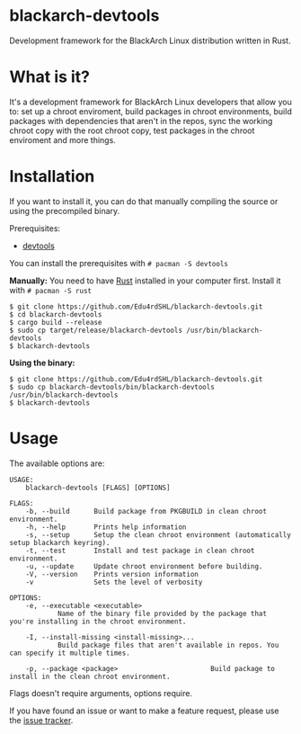 # blackarch-devtools
Development framework for the BlackArch Linux distribution written in Rust.

# What is it?
It's a development framework for BlackArch Linux developers that allow you to: set up a chroot enviroment, build packages in chroot environments, build packages with dependencies that aren't in the repos, sync the working chroot copy with the root chroot copy, test packages in the chroot enviroment and more things.

# Installation
If you want to install it, you can do that manually compiling the source or using the precompiled binary.

Prerequisites:
- [devtools](https://www.archlinux.org/packages/extra/any/devtools/)

You can install the prerequisites with `# pacman -S devtools`

**Manually:** You need to have [Rust](https://www.archlinux.org/packages/extra/x86_64/rust/) installed in your computer first. Install it with `# pacman -S rust`
```
$ git clone https://github.com/Edu4rdSHL/blackarch-devtools.git
$ cd blackarch-devtools
$ cargo build --release
$ sudo cp target/release/blackarch-devtools /usr/bin/blackarch-devtools
$ blackarch-devtools
```
**Using the binary:**
```
$ git clone https://github.com/Edu4rdSHL/blackarch-devtools.git
$ sudo cp blackarch-devtools/bin/blackarch-devtools /usr/bin/blackarch-devtools
$ blackarch-devtools
```

# Usage

The available options are:

```
USAGE:
    blackarch-devtools [FLAGS] [OPTIONS]

FLAGS:
    -b, --build      Build package from PKGBUILD in clean chroot environment.
    -h, --help       Prints help information
    -s, --setup      Setup the clean chroot environment (automatically setup blackarch keyring).
    -t, --test       Install and test package in clean chroot environment.
    -u, --update     Update chroot environment before building.
    -V, --version    Prints version information
    -v               Sets the level of verbosity

OPTIONS:
    -e, --executable <executable>
            Name of the binary file provided by the package that you're installing in the chroot environment.

    -I, --install-missing <install-missing>...
            Build package files that aren't available in repos. You can specify it multiple times.

    -p, --package <package>                       Build package to install in the clean chroot environment.
```
Flags doesn't require arguments, options require.

If you have found an issue or want to make a feature request, please use the [issue tracker](https://github.com/Edu4rdSHL/blackarch-devtools/issues).

